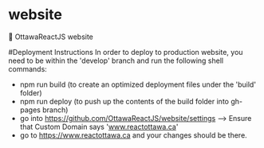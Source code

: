 # website
🏡 OttawaReactJS website

#Deployment Instructions
In order to deploy to production website, you need to be within the 'develop' branch and run the following shell commands:

- npm run build (to create an optimized deployment files under the 'build' folder)
- npm run deploy (to push up the contents of the build folder into gh-pages branch)
- go into https://github.com/OttawaReactJS/website/settings --> Ensure that Custom Domain says 'www.reactottawa.ca'
- go to https://www.reactottawa.ca and your changes should be there.
